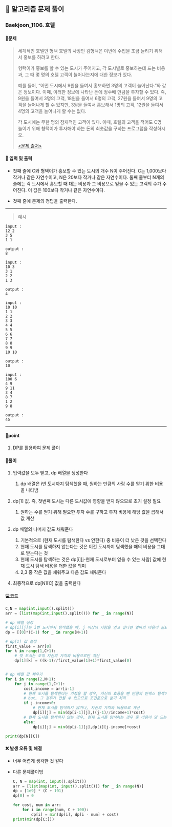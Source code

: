 ## 🐌 알고리즘 문제 풀이

### Baekjoon_1106. 호텔

#### 📒문제

> 세계적인 호텔인 형택 호텔의 사장인 김형택은 이번에 수입을 조금 늘리기 위해서 홍보를 하려고 한다.
>
> 형택이가 홍보를 할 수 있는 도시가 주어지고, 각 도시별로 홍보하는데 드는 비용과, 그 때 몇 명의 호텔 고객이 늘어나는지에 대한 정보가 있다.
>
> 예를 들어, “어떤 도시에서 9원을 들여서 홍보하면 3명의 고객이 늘어난다.”와 같은 정보이다. 이때, 이러한 정보에 나타난 돈에 정수배 만큼을 투자할 수 있다. 즉, 9원을 들여서 3명의 고객, 18원을 들여서 6명의 고객, 27원을 들여서 9명의 고객을 늘어나게 할 수 있지만, 3원을 들여서 홍보해서 1명의 고객, 12원을 들여서 4명의 고객을 늘어나게 할 수는 없다.
>
> 각 도시에는 무한 명의 잠재적인 고객이 있다. 이때, 호텔의 고객을 적어도 C명 늘이기 위해 형택이가 투자해야 하는 돈의 최솟값을 구하는 프로그램을 작성하시오.
> 
> [<문제 출처>](https://www.acmicpc.net/problem/1106)



#### :pushpin: 입력 및 출력

- 첫째 줄에 C와 형택이가 홍보할 수 있는 도시의 개수 N이 주어진다. C는 1,000보다 작거나 같은 자연수이고, N은 20보다 작거나 같은 자연수이다. 둘째 줄부터 N개의 줄에는 각 도시에서 홍보할 때 대는 비용과 그 비용으로 얻을 수 있는 고객의 수가 주어진다. 이 값은 100보다 작거나 같은 자연수이다.

- 첫째 줄에 문제의 정답을 출력한다.


---

> 예시

```
input :
12 2
3 5
1 1

output :
8

input :
10 3
3 1
2 2
1 3

output :
4

input :
10 10
1 1
2 2
3 3
4 4
5 5
6 6
7 7
8 8
9 9
10 10

output :
10

input :
100 6
4 9
9 11
3 4
8 7
1 2
9 8

output :
45
```

----




#### 🚀point

1. DP를 활용하여 문제 풀이




#### 🔎풀이

1.  입력값을 모두 받고, dp 배열을 생성한다
    1.  dp 배열은 i번 도시까지 탐색했을 때, 원하는 만큼의 사람 수를 얻기 위한 비용을 나타냄

1.  dp[1] 값. 즉, 첫번째 도시는 다른 도시값에 영향을 받지 않으므로 초기 설정 필요
    1.  원하는 수를 얻기 위해 필요한 투자 수를 구하고 투자 비용에 해당 값을 곱해서 값 계산

1.  dp 배열의 나머지 값도 채워준다
    1.  기본적으로 (현재 도시를 탐색한다 vs 안한다) 중 비용이 더 낮은 것을 선택한다
    1.  현재 도시를 탐색하지 않는다는 것은 이전 도시까지 탐색했을 때의 비용을 그대로 받는다는 것
    1.  현재 도시를 탐색하는 것은 dp[i]\[j-현재 도시로부터 얻을 수 있는 사람] 값에 현재 도시 탐색 비용을 더한 값을 의미
    1.  2,3 중 작은 값을 채워주고 다음 값도 채워준다

1.  최종적으로 dp[N]\[C] 값을 출력한다




#### 💻코드

```python
C,N = map(int,input().split())
arr = [list(map(int,input().split())) for _ in range(N)]

# dp 배열 생성
# dp[i][j]는 i번 도시까지 탐색했을 때, j 이상의 사람을 얻고 싶다면 얼마의 비용이 필요한가를 의미
dp = [[0]*(C+1) for _ in range(N+1)]

# dp[1] 값 설정
first_value = arr[0]
for k in range(1,C+1):
    # 첫 도시는 오직 자신의 가치와 비용으로만 계산
    dp[1][k] = ((k-1)//first_value[1]+1)*first_value[0]


# dp 배열 값 채우기
for i in range(2,N+1):
    for j in range(1,C+1):
        cost,income = arr[i-1]
		# 현재 도시를 탐색한다는 가정을 할 경우, 자신의 효용을 뺀 만큼의 인덱스 탐색이 필요함
        # but, 그 경우가 안될 수 있으므로 조건문으로 분기 처리
        if j-income<0:
            # 현재 도시를 탐색하지 않거나, 자신의 가치와 비용으로 계산
            dp[i][j] = min(dp[i-1][j],((j-1)//income+1)*cost)
        # 현재 도시를 탐색하지 않는 경우, 현재 도시를 탐색하는 경우 중 비용이 덜 드는 것으로 선택
        else:
            dp[i][j] = min(dp[i-1][j],dp[i][j-income]+cost)

print(dp[N][C])
```



#### ❌ 발생 오류 및 해결

- 너무 어렵게 생각한 것 같다

- 다른 문제풀이법

  ```python
  C, N = map(int, input().split())
  arr = [list(map(int, input().split())) for _ in range(N)]
  dp = [1e9] * (C + 101)
  dp[0] = 0
  
  for cost, num in arr:
      for i in range(num, C + 100):
          dp[i] = min(dp[i], dp[i - num] + cost)
  print(min(dp[C:]))
  ```

  

